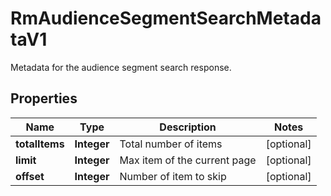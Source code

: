 

# RmAudienceSegmentSearchMetadataV1

Metadata for the audience segment search response.

## Properties

| Name | Type | Description | Notes |
|------------ | ------------- | ------------- | -------------|
|**totalItems** | **Integer** | Total number of items |  [optional] |
|**limit** | **Integer** | Max item of the current page |  [optional] |
|**offset** | **Integer** | Number of item to skip |  [optional] |



